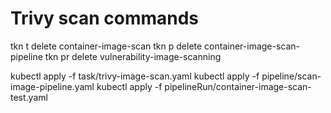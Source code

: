 # Trivy scan commands

tkn t delete container-image-scan
tkn p delete container-image-scan-pipeline
tkn pr delete vulnerability-image-scanning

kubectl apply -f task/trivy-image-scan.yaml
kubectl apply -f pipeline/scan-image-pipeline.yaml
kubectl apply -f pipelineRun/container-image-scan-test.yaml


